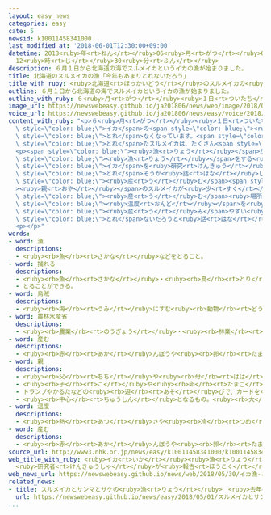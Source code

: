 ```yaml
---
layout: easy_news
categories: easy
cate: 5
newsid: k10011458341000
last_modified_at: '2018-06-01T12:30:00+09:00'
datetime: 2018<ruby>年<rt>ねん</rt></ruby>06<ruby>月<rt>がつ</rt></ruby>01<ruby>日<rt>にち</rt></ruby>
  12<ruby>時<rt>じ</rt></ruby>30<ruby>分<rt>ふん</rt></ruby>
description: ６月１日から北海道の海でスルメイカというイカの漁が始まりました。
title: 北海道のスルメイカの漁「今年もあまりとれないだろう」
title_with_ruby: <ruby>北海道<rt>ほっかいどう</rt></ruby>のスルメイカの<ruby>漁<rt>りょう</rt></ruby>「<ruby>今年<rt>ことし</rt></ruby>もあまりとれないだろう」
outline: ６月１日から北海道の海でスルメイカというイカの漁が始まりました。
outline_with_ruby: ６<ruby>月<rt>がつ</rt></ruby><ruby>１日<rt>ついたち</rt></ruby>から<ruby>北海道<rt>ほっかいどう</rt></ruby>の<ruby>海<rt>うみ</rt></ruby>でスルメイカというイカの<ruby>漁<rt>りょう</rt></ruby>が<ruby>始<rt>はじ</rt></ruby>まりました。
image_url: https://newswebeasy.github.io/ja201806/news/web/image/2018/05/30/K10011458341_1805301635_1805301646_01_02.jpg
voice_url: https://newswebeasy.github.io/ja201806/news/easy/voice/2018/06/01/k10011458341000.mp4
content_with_ruby: "<p>６<ruby>月<rt>がつ</rt></ruby><ruby>１日<rt>ついたち</rt></ruby>から<ruby>北海道<rt>ほっかいどう</rt></ruby>の<ruby>海<rt>うみ</rt></ruby>でスルメイカという<span\
  \ style=\"color: blue;\">イカ</span>の<span style=\"color: blue;\"><ruby>漁<rt>りょう</rt></ruby></span>が<ruby>始<rt>はじ</rt></ruby>まりました。<ruby>日本<rt>にっぽん</rt></ruby>ではスルメイカをよく<ruby>食<rt>た</rt></ruby>べますが、<ruby>最近<rt>さいきん</rt></ruby>はあまり<span\
  \ style=\"color: blue;\">とれ</span>なくなっています。<span style=\"color: blue;\"><ruby>農林水産省<rt>のうりんすいさんしょう</rt></ruby></span>によると、<ruby>去年<rt>きょねん</rt></ruby><span\
  \ style=\"color: blue;\">とれ</span>たスルメイカは、たくさん<span style=\"color: blue;\">とれ</span>た５０<ruby>年<rt>ねん</rt></ruby><ruby>前<rt>まえ</rt></ruby>の１０％<ruby>以下<rt>いか</rt></ruby>で、<ruby>今<rt>いま</rt></ruby>まででいちばん<ruby>少<rt>すく</rt></ruby>なくなりました。</p>\n\
  <p><span style=\"color: blue;\"><ruby>漁<rt>りょう</rt></ruby></span>が<ruby>始<rt>はじ</rt></ruby>まる<ruby>前<rt>まえ</rt></ruby>の５<ruby>月<rt>がつ</rt></ruby>３０<ruby>日<rt>にち</rt></ruby>、スルメイカの<span\
  \ style=\"color: blue;\"><ruby>漁<rt>りょう</rt></ruby></span>をする<ruby>人<rt>ひと</rt></ruby>などが<ruby>北海道<rt>ほっかいどう</rt></ruby>の<ruby>函館市<rt>はこだてし</rt></ruby>に<ruby>集<rt>あつ</rt></ruby>まりました。そして、<span\
  \ style=\"color: blue;\">イカ</span>を<ruby>研究<rt>けんきゅう</rt></ruby>している<ruby>専門家<rt>せんもんか</rt></ruby>が<ruby>今年<rt>ことし</rt></ruby>スルメイカがどのくらい<span\
  \ style=\"color: blue;\">とれ</span>そうか<ruby>話<rt>はな</rt></ruby>しました。</p>\n<p><ruby>専門家<rt>せんもんか</rt></ruby>によると、<ruby>卵<rt>たまご</rt></ruby>を<span\
  \ style=\"color: blue;\"><ruby>産<rt>う</rt></ruby>む</span><span style=\"color: blue;\"\
  ><ruby>親<rt>おや</rt></ruby></span>のスルメイカが<ruby>少<rt>すく</rt></ruby>なくなっています。<ruby>卵<rt>たまご</rt></ruby>を<span\
  \ style=\"color: blue;\"><ruby>産<rt>う</rt></ruby>む</span><ruby>場所<rt>ばしょ</rt></ruby>の<ruby>水<rt>みず</rt></ruby>の<span\
  \ style=\"color: blue;\"><ruby>温度<rt>おんど</rt></ruby></span>を<ruby>調<rt>しら</rt></ruby>べると、<span\
  \ style=\"color: blue;\"><ruby>産<rt>う</rt></ruby>み</span>やすい<ruby>場所<rt>ばしょ</rt></ruby>も<ruby>去年<rt>きょねん</rt></ruby>やおととしと<ruby>同<rt>おな</rt></ruby>じように<ruby>少<rt>すく</rt></ruby>なくなっています。このため、<ruby>専門家<rt>せんもんか</rt></ruby>は<ruby>今年<rt>ことし</rt></ruby>もスルメイカがあまり<span\
  \ style=\"color: blue;\">とれ</span>ないだろうと<ruby>話<rt>はな</rt></ruby>しました。</p>\n<p></p>\n\
  <p></p>"
words:
- word: 漁
  descriptions:
  - <ruby><rb>魚</rb><rt>さかな</rt></ruby>などをとること。
- word: 捕れる
  descriptions:
  - <ruby><rb>魚</rb><rt>さかな</rt></ruby>・<ruby><rb>鳥</rb><rt>とり</rt></ruby>などが<ruby><rb>得</rb><rt>え</rt></ruby>られる。
  - とることができる。
- word: 烏賊
  descriptions:
  - <ruby><rb>海</rb><rt>うみ</rt></ruby>にすむ<ruby><rb>動物</rb><rt>どうぶつ</rt></ruby>。スルメイカ・ヤリイカ・ホタルイカなど。<ruby><rb>胴</rb><rt>どう</rt></ruby>は<ruby><rb>細長</rb><rt>ほそなが</rt></ruby>いふくろの<ruby><rb>形</rb><rt>かたち</rt></ruby>で、１０<ruby><rb>本</rb><rt>ぽん</rt></ruby>の<ruby><rb>足</rb><rt>あし</rt></ruby>が<ruby><rb>頭</rb><rt>あたま</rt></ruby>の<ruby><rb>部分</rb><rt>ぶぶん</rt></ruby>から<ruby><rb>出</rb><rt>で</rt></ruby>ている。<ruby><rb>敵</rb><rt>てき</rt></ruby>にあうと、すみをはいてにげる。
- word: 農林水産省
  descriptions:
  - <ruby><rb>農業</rb><rt>のうぎょう</rt></ruby>・<ruby><rb>林業</rb><rt>りんぎょう</rt></ruby>・<ruby><rb>水産業</rb><rt>すいさんぎょう</rt></ruby>・<ruby><rb>畜産業</rb><rt>ちくさんぎょう</rt></ruby>などについての<ruby><rb>仕事</rb><rt>しごと</rt></ruby>をする、<ruby><rb>国</rb><rt>くに</rt></ruby>の<ruby><rb>役所</rb><rt>やくしょ</rt></ruby>。<ruby><rb>農水省</rb><rt>のうすいしょう</rt></ruby>。
- word: 産む
  descriptions:
  - <ruby><rb>赤</rb><rt>あか</rt></ruby>んぼうや<ruby><rb>卵</rb><rt>たまご</rt></ruby>を、<ruby><rb>母親</rb><rt>ははおや</rt></ruby>が<ruby><rb>体</rb><rt>からだ</rt></ruby>から<ruby><rb>出</rb><rt>だ</rt></ruby>す。
- word: 親
  descriptions:
  - <ruby><rb>父</rb><rt>ちち</rt></ruby>や<ruby><rb>母</rb><rt>はは</rt></ruby>。<ruby><rb>両親</rb><rt>りょうしん</rt></ruby>。
  - <ruby><rb>子</rb><rt>こ</rt></ruby>や<ruby><rb>卵</rb><rt>たまご</rt></ruby>をうんだもの。
  - トランプやかるたなどの<ruby><rb>遊</rb><rt>あそ</rt></ruby>びで、カードを<ruby><rb>配</rb><rt>くば</rt></ruby>る<ruby><rb>人</rb><rt>ひと</rt></ruby>。
  - <ruby><rb>中心</rb><rt>ちゅうしん</rt></ruby>となるもの。<ruby><rb>大</rb><rt>おお</rt></ruby>きいもの。
- word: 温度
  descriptions:
  - <ruby><rb>熱</rb><rt>あつ</rt></ruby>さや<ruby><rb>冷</rb><rt>つめ</rt></ruby>たさの<ruby><rb>度合</rb><rt>どあ</rt></ruby>いを<ruby><rb>数字</rb><rt>すうじ</rt></ruby>で<ruby><rb>表</rb><rt>あらわ</rt></ruby>したもの。
- word: 産む
  descriptions:
  - <ruby><rb>赤</rb><rt>あか</rt></ruby>んぼうや<ruby><rb>卵</rb><rt>たまご</rt></ruby>を、<ruby><rb>母親</rb><rt>ははおや</rt></ruby>が<ruby><rb>体</rb><rt>からだ</rt></ruby>から<ruby><rb>出</rb><rt>だ</rt></ruby>す。
source_url: http://www3.nhk.or.jp/news/easy/k10011458341000/k10011458341000.html
web_title_with_ruby: <ruby>イカ<rt>いか</rt></ruby><ruby>漁<rt>りょう</rt></ruby> “ことしも<ruby>不漁<rt>ふりょう</rt></ruby>の<ruby>傾向<rt>けいこう</rt></ruby><ruby>続<rt>つづ</rt></ruby>く”
  <ruby>研究者<rt>けんきゅうしゃ</rt></ruby>が<ruby>報告<rt>ほうこく</rt></ruby> <ruby>北海道<rt>ほっかいどう</rt></ruby>
web_news_url: https://newswebeasy.github.io/news/web/2018/05/30/イカ漁-ことしも不漁の傾向続く-研究者が報告-北海道
related_news:
- title: スルメイカとサンマとサケの<ruby>漁<rt>りょう</rt></ruby>　<ruby>去年<rt>きょねん</rt></ruby>はとても<ruby>少<rt>すく</rt></ruby>なかった
  url: https://newswebeasy.github.io/news/easy/2018/05/01/スルメイカとサンマとサケの漁-去年はとても少なかった
...
```

